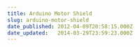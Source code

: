 ```yaml
---
title: Arduino Motor Shield
slug: arduino-motor-shield
date_published: 2012-04-09T20:58:15.000Z
date_updated:   2014-03-29T23:59:23.000Z
---
```



